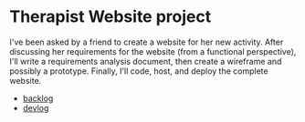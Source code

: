 # Therapist Website project

I've been asked by a friend to create a website for her new activity.
After discussing her requirements for the website (from a functional perspective), I'll write a requirements analysis document, then create a wireframe and possibly a prototype. Finally, I'll code, host, and deploy the complete website.

- [backlog](logs/backlog.md)
- [devlog](logs/devlog.md)

